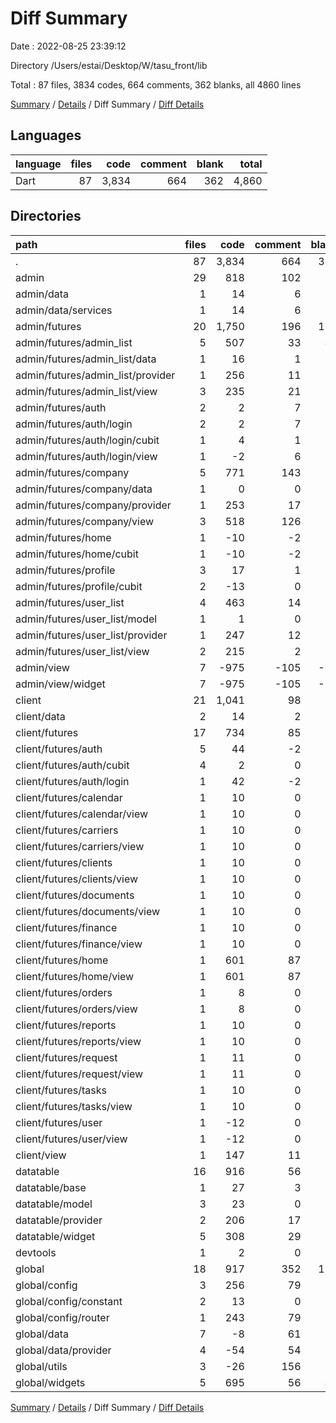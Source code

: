 # Diff Summary

Date : 2022-08-25 23:39:12

Directory /Users/estai/Desktop/W/tasu_front/lib

Total : 87 files,  3834 codes, 664 comments, 362 blanks, all 4860 lines

[Summary](results.md) / [Details](details.md) / Diff Summary / [Diff Details](diff-details.md)

## Languages
| language | files | code | comment | blank | total |
| :--- | ---: | ---: | ---: | ---: | ---: |
| Dart | 87 | 3,834 | 664 | 362 | 4,860 |

## Directories
| path | files | code | comment | blank | total |
| :--- | ---: | ---: | ---: | ---: | ---: |
| . | 87 | 3,834 | 664 | 362 | 4,860 |
| admin | 29 | 818 | 102 | 63 | 983 |
| admin/data | 1 | 14 | 6 | -1 | 19 |
| admin/data/services | 1 | 14 | 6 | -1 | 19 |
| admin/futures | 20 | 1,750 | 196 | 129 | 2,075 |
| admin/futures/admin_list | 5 | 507 | 33 | 40 | 580 |
| admin/futures/admin_list/data | 1 | 16 | 1 | 0 | 17 |
| admin/futures/admin_list/provider | 1 | 256 | 11 | 34 | 301 |
| admin/futures/admin_list/view | 3 | 235 | 21 | 6 | 262 |
| admin/futures/auth | 2 | 2 | 7 | 2 | 11 |
| admin/futures/auth/login | 2 | 2 | 7 | 2 | 11 |
| admin/futures/auth/login/cubit | 1 | 4 | 1 | 1 | 6 |
| admin/futures/auth/login/view | 1 | -2 | 6 | 1 | 5 |
| admin/futures/company | 5 | 771 | 143 | 54 | 968 |
| admin/futures/company/data | 1 | 0 | 0 | -1 | -1 |
| admin/futures/company/provider | 1 | 253 | 17 | 37 | 307 |
| admin/futures/company/view | 3 | 518 | 126 | 18 | 662 |
| admin/futures/home | 1 | -10 | -2 | 0 | -12 |
| admin/futures/home/cubit | 1 | -10 | -2 | 0 | -12 |
| admin/futures/profile | 3 | 17 | 1 | -6 | 12 |
| admin/futures/profile/cubit | 2 | -13 | 0 | -7 | -20 |
| admin/futures/user_list | 4 | 463 | 14 | 39 | 516 |
| admin/futures/user_list/model | 1 | 1 | 0 | 0 | 1 |
| admin/futures/user_list/provider | 1 | 247 | 12 | 36 | 295 |
| admin/futures/user_list/view | 2 | 215 | 2 | 3 | 220 |
| admin/view | 7 | -975 | -105 | -67 | -1,147 |
| admin/view/widget | 7 | -975 | -105 | -67 | -1,147 |
| client | 21 | 1,041 | 98 | 70 | 1,209 |
| client/data | 2 | 14 | 2 | -1 | 15 |
| client/futures | 17 | 734 | 85 | 65 | 884 |
| client/futures/auth | 5 | 44 | -2 | 7 | 49 |
| client/futures/auth/cubit | 4 | 2 | 0 | 3 | 5 |
| client/futures/auth/login | 1 | 42 | -2 | 4 | 44 |
| client/futures/calendar | 1 | 10 | 0 | 3 | 13 |
| client/futures/calendar/view | 1 | 10 | 0 | 3 | 13 |
| client/futures/carriers | 1 | 10 | 0 | 3 | 13 |
| client/futures/carriers/view | 1 | 10 | 0 | 3 | 13 |
| client/futures/clients | 1 | 10 | 0 | 3 | 13 |
| client/futures/clients/view | 1 | 10 | 0 | 3 | 13 |
| client/futures/documents | 1 | 10 | 0 | 3 | 13 |
| client/futures/documents/view | 1 | 10 | 0 | 3 | 13 |
| client/futures/finance | 1 | 10 | 0 | 4 | 14 |
| client/futures/finance/view | 1 | 10 | 0 | 4 | 14 |
| client/futures/home | 1 | 601 | 87 | 32 | 720 |
| client/futures/home/view | 1 | 601 | 87 | 32 | 720 |
| client/futures/orders | 1 | 8 | 0 | 3 | 11 |
| client/futures/orders/view | 1 | 8 | 0 | 3 | 11 |
| client/futures/reports | 1 | 10 | 0 | 3 | 13 |
| client/futures/reports/view | 1 | 10 | 0 | 3 | 13 |
| client/futures/request | 1 | 11 | 0 | 3 | 14 |
| client/futures/request/view | 1 | 11 | 0 | 3 | 14 |
| client/futures/tasks | 1 | 10 | 0 | 3 | 13 |
| client/futures/tasks/view | 1 | 10 | 0 | 3 | 13 |
| client/futures/user | 1 | -12 | 0 | -3 | -15 |
| client/futures/user/view | 1 | -12 | 0 | -3 | -15 |
| client/view | 1 | 147 | 11 | 4 | 162 |
| datatable | 16 | 916 | 56 | 91 | 1,063 |
| datatable/base | 1 | 27 | 3 | 2 | 32 |
| datatable/model | 3 | 23 | 0 | 7 | 30 |
| datatable/provider | 2 | 206 | 17 | 28 | 251 |
| datatable/widget | 5 | 308 | 29 | 24 | 361 |
| devtools | 1 | 2 | 0 | 3 | 5 |
| global | 18 | 917 | 352 | 115 | 1,384 |
| global/config | 3 | 256 | 79 | 31 | 366 |
| global/config/constant | 2 | 13 | 0 | 2 | 15 |
| global/config/router | 1 | 243 | 79 | 29 | 351 |
| global/data | 7 | -8 | 61 | 6 | 59 |
| global/data/provider | 4 | -54 | 54 | 1 | 1 |
| global/utils | 3 | -26 | 156 | 31 | 161 |
| global/widgets | 5 | 695 | 56 | 47 | 798 |

[Summary](results.md) / [Details](details.md) / Diff Summary / [Diff Details](diff-details.md)